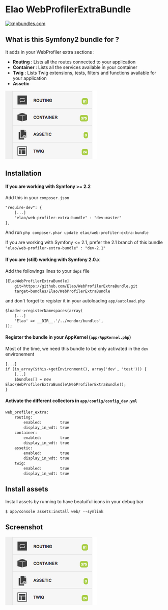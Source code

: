 Elao WebProfilerExtraBundle
============

[![knpbundles.com](http://knpbundles.com/Elao/WebProfilerExtraBundle/badge)](http://knpbundles.com/Elao/WebProfilerExtraBundle)


## What is this Symfony2 bundle for ?

It adds in your WebProfiler extra sections :

+ **Routing** : Lists all the routes connected to your application
+ **Container** : Lists all the services available in your container
+ **Twig** : Lists Twig extensions, tests, filters and functions available for your application
+ **Assetic**

![WebProfilerExtraBundle](screen.png "WebProfilerExtraBundle Screenshot")


## Installation

#### If you are working with Symfony >= 2.2

Add this in your `composer.json`

    "require-dev": {
        [...]
        "elao/web-profiler-extra-bundle" : "dev-master"
    },

And run `php composer.phar update elao/web-profiler-extra-bundle`

If you are working with Symfony <= 2.1, prefer the 2.1 branch of this bundle `"elao/web-profiler-extra-bundle" : "dev-2.1"`

#### If you are (still) working with Symfony 2.0.x

Add the followings lines to your `deps` file

    [ElaoWebProfilerExtraBundle]
        git=https://github.com/Elao/WebProfilerExtraBundle.git
        target=bundles/Elao/WebProfilerExtraBundle

and don't forget to register it in your autoloading `app/autoload.php`

    $loader->registerNamespaces(array(
        [...]
        'Elao' => __DIR__.'/../vendor/bundles',
    ));


#### Register the bundle in your AppKernel (`app/AppKernel.php`)

Most of the time, we need this bundle to be only activated in the `dev` environement

    [...]
    if (in_array($this->getEnvironment(), array('dev', 'test'))) {
        [...]
        $bundles[] = new Elao\WebProfilerExtraBundle\WebProfilerExtraBundle();
    }

#### Activate the different collectors in  `app/config/config_dev.yml`

    web_profiler_extra:
        routing:
            enabled:        true
            display_in_wdt: true
        container:
            enabled:        true
            display_in_wdt: true
        assetic:
            enabled:        true
            display_in_wdt: true
        twig:
            enabled:        true
            display_in_wdt: true


## Install assets

Install assets by running to have beatuiful icons in your debug bar

    $ app/console assets:install web/ --symlink

## Screenshot

![Screenshot](screen.png)

